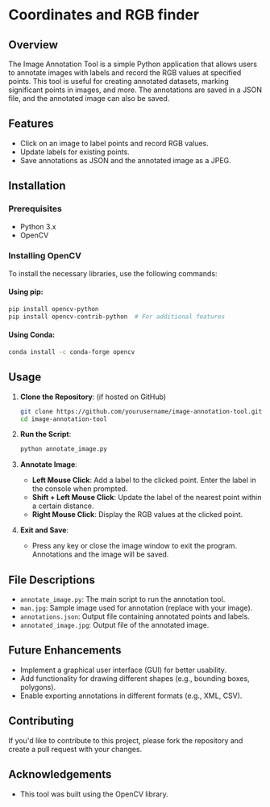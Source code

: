 # Coordinates and RGB finder

## Overview
The Image Annotation Tool is a simple Python application that allows users to annotate images with labels and record the RGB values at specified points. This tool is useful for creating annotated datasets, marking significant points in images, and more. The annotations are saved in a JSON file, and the annotated image can also be saved.

## Features
- Click on an image to label points and record RGB values.
- Update labels for existing points.
- Save annotations as JSON and the annotated image as a JPEG.

## Installation

### Prerequisites
- Python 3.x
- OpenCV

### Installing OpenCV
To install the necessary libraries, use the following commands:

#### Using pip:
```bash
pip install opencv-python
pip install opencv-contrib-python  # For additional features
```

#### Using Conda:
```bash
conda install -c conda-forge opencv
```

## Usage

1. **Clone the Repository**: (if hosted on GitHub)
   ```bash
   git clone https://github.com/yourusername/image-annotation-tool.git
   cd image-annotation-tool
   ```

2. **Run the Script**:
   ```bash
   python annotate_image.py
   ```

3. **Annotate Image**:
   - **Left Mouse Click**: Add a label to the clicked point. Enter the label in the console when prompted.
   - **Shift + Left Mouse Click**: Update the label of the nearest point within a certain distance.
   - **Right Mouse Click**: Display the RGB values at the clicked point.

4. **Exit and Save**:
   - Press any key or close the image window to exit the program. Annotations and the image will be saved.

## File Descriptions

- `annotate_image.py`: The main script to run the annotation tool.
- `man.jpg`: Sample image used for annotation (replace with your image).
- `annotations.json`: Output file containing annotated points and labels.
- `annotated_image.jpg`: Output file of the annotated image.

## Future Enhancements
- Implement a graphical user interface (GUI) for better usability.
- Add functionality for drawing different shapes (e.g., bounding boxes, polygons).
- Enable exporting annotations in different formats (e.g., XML, CSV).

## Contributing
If you'd like to contribute to this project, please fork the repository and create a pull request with your changes.

## Acknowledgements
- This tool was built using the OpenCV library.
